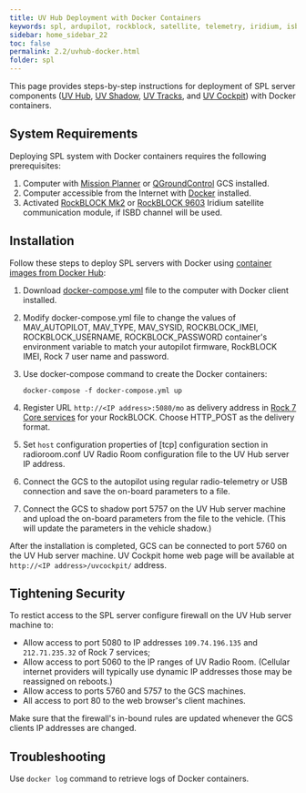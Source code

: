 ```yaml
---
title: UV Hub Deployment with Docker Containers
keywords: spl, ardupilot, rockblock, satellite, telemetry, iridium, isbd, docker
sidebar: home_sidebar_22
toc: false
permalink: 2.2/uvhub-docker.html
folder: spl
---
```


This page provides steps-by-step instructions for deployment of SPL server components ([UV Hub](uvhub.html), [UV Shadow](uvshadow.html), [UV Tracks](uvtracks.html), and [UV Cockpit](uvcockpit.html)) with Docker containers.

## System Requirements

Deploying SPL system with Docker containers requires the following prerequisites:

1. Computer with [Mission Planner](http://ardupilot.org/planner/) or [QGroundControl](http://qgroundcontrol.com/) GCS installed.
2. Computer accessible from the Internet with [Docker](https://www.docker.com/) installed.
3. Activated [RockBLOCK Mk2](http://www.rock7mobile.com/products-rockblock) or [RockBLOCK 9603](http://www.rock7mobile.com/products-rockblock-9603) Iridium satellite communication module, if ISBD channel will be used.

## Installation

Follow these steps to deploy SPL servers with Docker using [container images from Docker Hub](https://hub.docker.com/u/envirover):

1. Download [docker-compose.yml](https://envirover.s3-us-west-2.amazonaws.com/spl/2.2.0/docker-compose.yml) file to the computer with Docker client installed.
2. Modify docker-compose.yml file to change the values of MAV_AUTOPILOT, MAV_TYPE, MAV_SYSID, ROCKBLOCK_IMEI, ROCKBLOCK_USERNAME, ROCKBLOCK_PASSWORD container's environment variable to match your autopilot firmware, RockBLOCK IMEI, Rock 7 user name and password.
3. Use docker-compose command to create the Docker containers:

   ```shell
   docker-compose -f docker-compose.yml up
   ```

4. Register URL `http://<IP address>:5080/mo` as delivery address in [Rock 7 Core services](https://rockblock.rock7.com/Operations) for your RockBLOCK. Choose HTTP_POST as the delivery format.
5. Set `host` configuration properties of [tcp] configuration section in radioroom.conf UV Radio Room configuration file to the UV Hub server IP address.
6. Connect the GCS to the autopilot using regular radio-telemetry or USB connection and save the on-board parameters to a file.
7. Connect the GCS to shadow port 5757 on the UV Hub server machine and upload the on-board parameters from the file to the vehicle. (This will update the parameters in the vehicle shadow.)

After the installation is completed, GCS can be connected to port 5760 on the UV Hub server machine. UV Cockpit home web page will be available at `http://<IP address>/uvcockpit/` address.

## Tightening Security

To restict access to the SPL server configure firewall on the UV Hub server machine to:

* Allow access to port 5080 to IP addresses `109.74.196.135` and `212.71.235.32` of Rock 7 services;
* Allow access to port 5060 to the IP ranges of  UV Radio Room. (Cellular internet providers will typically use dynamic IP addresses those may be reassigned on reboots.)
* Allow access to ports 5760 and 5757 to the GCS machines.
* All access to port 80 to the web browser's client machines.

Make sure that the firewall's in-bound rules are updated whenever the GCS clients IP addresses are changed.

## Troubleshooting

Use `docker log` command to retrieve logs of Docker containers.

